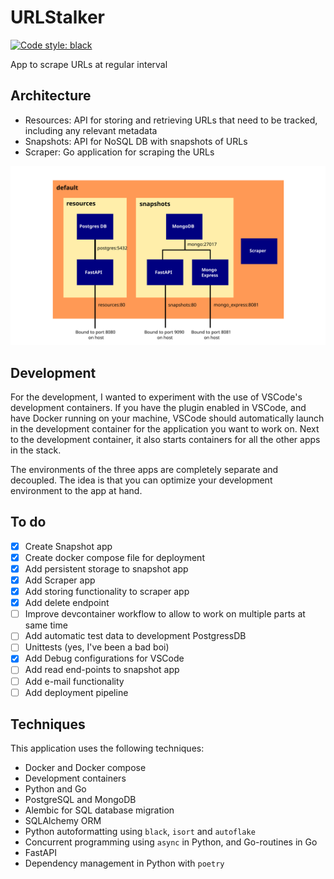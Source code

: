# URLStalker 

[![Code style: black](https://img.shields.io/badge/code%20style-black-000000.svg)](https://github.com/psf/black)

App to scrape URLs at regular interval

## Architecture 

* Resources: API for storing and retrieving URLs that need to be tracked, including any relevant metadata
* Snapshots: API for NoSQL DB with snapshots of URLs 
* Scraper: Go application for scraping the URLs 

![Architecture](docs/architecture.svg)

## Development 

For the development, I wanted to experiment with the use of VSCode's development containers. If you have the plugin enabled in VSCode, and have Docker running on your machine, VSCode should automatically launch in the development container for the application you want to work on. Next to the development container, it also starts containers for all the other apps in the stack. 

The environments of the three apps are completely separate and decoupled. The idea is that you can optimize your development environment to the app at hand. 

## To do

- [x] Create Snapshot app 
- [x] Create docker compose file for deployment 
- [x] Add persistent storage to snapshot app 
- [x] Add Scraper app 
- [x] Add storing functionality to scraper app 
- [x] Add delete endpoint
- [ ] Improve devcontainer workflow to allow to work on multiple parts at same time
- [ ] Add automatic test data to development PostgressDB
- [ ] Unittests (yes, I've been a bad boi)
- [X] Add Debug configurations for VSCode
- [ ] Add read end-points to snapshot app
- [ ] Add e-mail functionality  
- [ ] Add deployment pipeline 

## Techniques

This application uses the following techniques: 

- Docker and Docker compose 
- Development containers 
- Python and Go
- PostgreSQL and MongoDB 
- Alembic for SQL database migration
- SQLAlchemy ORM
- Python autoformatting using `black`, `isort` and `autoflake`
- Concurrent programming using `async` in Python, and Go-routines in Go
- FastAPI 
- Dependency management in Python with `poetry`
